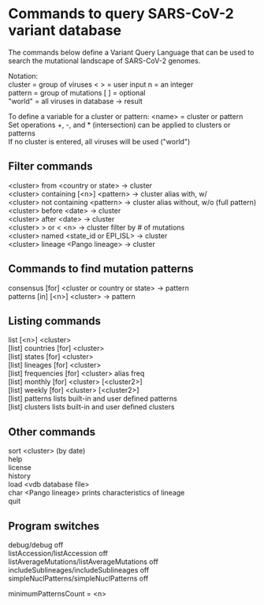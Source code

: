 # Commands to query SARS-CoV-2 variant database

The commands below define a Variant Query Language that can be used to search the mutational landscape of SARS-CoV-2 genomes.

Notation:  
cluster = group of viruses             < > = user input     n = an integer  
pattern = group of mutations            [ ] = optional  
"world"  = all viruses in database        → result  

To define a variable for a cluster or pattern:  \<name> = cluster or pattern  
Set operations +, -, and * (intersection) can be applied to clusters or patterns  
If no cluster is entered, all viruses will be used ("world")  

## Filter commands
\<cluster> from \<country or state>               → cluster  
\<cluster> containing [\<n>] \<pattern>           → cluster  alias with, w/  
\<cluster> not containing \<pattern>              → cluster  alias without, w/o (full pattern)  
\<cluster> before \<date>                         → cluster  
\<cluster> after \<date>                          → cluster  
\<cluster> > or < \<n>                            → cluster     filter by # of mutations  
\<cluster> named \<state_id or EPI_ISL>           → cluster  
\<cluster> lineage \<Pango lineage>               → cluster  

## Commands to find mutation patterns
consensus [for] \<cluster or country or state>  → pattern  
patterns [in] [\<n>] \<cluster>                  → pattern  

## Listing commands
list [\<n>] \<cluster>  
[list] countries [for] \<cluster>  
[list] states [for] \<cluster>  
[list] lineages [for] \<cluster>  
[list] frequencies [for] \<cluster>          alias freq  
[list] monthly [for] \<cluster> [\<cluster2>]  
[list] weekly [for] \<cluster> [\<cluster2>]  
[list] patterns         lists built-in and user defined patterns  
[list] clusters         lists built-in and user defined clusters  

## Other commands
sort \<cluster>  (by date)  
help  
license  
history  
load \<vdb database file>  
char \<Pango lineage>    prints characteristics of lineage  
quit  

## Program switches
debug/debug off  
listAccession/listAccession off  
listAverageMutations/listAverageMutations off  
includeSublineages/includeSublineages off  
simpleNuclPatterns/simpleNuclPatterns off  

minimumPatternsCount = \<n>  
